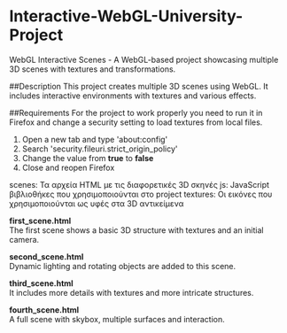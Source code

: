 # Interactive-WebGL-University-Project
WebGL Interactive Scenes - A WebGL-based project showcasing multiple 3D scenes with textures and transformations.

##Description
This project creates multiple 3D scenes using WebGL. It includes interactive environments with textures and various effects.

##Requirements
For the project to work properly you need to run it in Firefox and change a security setting to load textures from local files. 

1. Open a new tab and type 'about:config'
2. Search 'security.fileuri.strict_origin_policy'
3. Change the value from **true** to **false**
4. Close and reopen Firefox

scenes: Τα αρχεία HTML με τις διαφορετικές 3D σκηνές
js: JavaScript βιβλιοθήκες που χρησιμοποιούνται στο project
textures: Οι εικόνες που χρησιμοποιούνται ως υφές στα 3D αντικείμενα

**first_scene.html**  
The first scene shows a basic 3D structure with textures and an initial camera. 

**second_scene.html**  
Dynamic lighting and rotating objects are added to this scene.

**third_scene.html**  
It includes more details with textures and more intricate structures.

**fourth_scene.html**  
A full scene with skybox, multiple surfaces and interaction.
